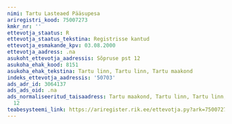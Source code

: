 ```yaml
---
nimi: Tartu Lasteaed Pääsupesa
ariregistri_kood: 75007273
kmkr_nr: ''
ettevotja_staatus: R
ettevotja_staatus_tekstina: Registrisse kantud
ettevotja_esmakande_kpv: 03.08.2000
ettevotja_aadress: .na
asukoht_ettevotja_aadressis: Sõpruse pst 12
asukoha_ehak_kood: 8151
asukoha_ehak_tekstina: Tartu linn, Tartu linn, Tartu maakond
indeks_ettevotja_aadressis: '50703'
ads_adr_id: 3064137
ads_ads_oid: .na
ads_normaliseeritud_taisaadress: Tartu maakond, Tartu linn, Tartu linn, Sõpruse pst
  12
teabesysteemi_link: https://ariregister.rik.ee/ettevotja.py?ark=75007273&ref=rekvisiidid
---
```

